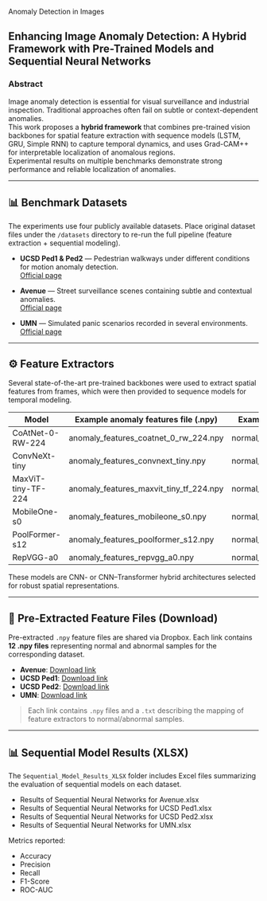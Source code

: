  Anomaly Detection in Images  
## Enhancing Image Anomaly Detection: A Hybrid Framework with Pre-Trained Models and Sequential Neural Networks

### Abstract
Image anomaly detection is essential for visual surveillance and industrial inspection. Traditional approaches often fail on subtle or context-dependent anomalies.  
This work proposes a **hybrid framework** that combines pre-trained vision backbones for spatial feature extraction with sequence models (LSTM, GRU, Simple RNN) to capture temporal dynamics, and uses Grad-CAM++ for interpretable localization of anomalous regions.  
Experimental results on multiple benchmarks demonstrate strong performance and reliable localization of anomalies.

---

## 📊 Benchmark Datasets
The experiments use four publicly available datasets. Place original dataset files under the `/datasets` directory to re-run the full pipeline (feature extraction + sequential modeling).

- **UCSD Ped1 & Ped2** — Pedestrian walkways under different conditions for motion anomaly detection.  
  [Official page](http://www.svcl.ucsd.edu/projects/anomaly/dataset.htm)

- **Avenue** — Street surveillance scenes containing subtle and contextual anomalies.  
  [Official page](https://cs-people.bu.edu/hamed/avenue_dataset.html)

- **UMN** — Simulated panic scenarios recorded in several environments.  
  [Official page](https://mha.cs.umn.edu/Movies/UMN_Anomaly_Detection.html)

---

## ⚙️ Feature Extractors
Several state-of-the-art pre-trained backbones were used to extract spatial features from frames, which were then provided to sequence models for temporal modeling.

| Model | Example anomaly features file (.npy) | Example normal features file (.npy) |
|-------|--------------------------------------|-------------------------------------|
| CoAtNet-0-RW-224 | anomaly_features_coatnet_0_rw_224.npy | normal_features_coatnet_0_rw_224.npy |
| ConvNeXt-tiny | anomaly_features_convnext_tiny.npy | normal_features_convnext_tiny.npy |
| MaxViT-tiny-TF-224 | anomaly_features_maxvit_tiny_tf_224.npy | normal_features_maxvit_tiny_tf_224.npy |
| MobileOne-s0 | anomaly_features_mobileone_s0.npy | normal_features_mobileone_s0.npy |
| PoolFormer-s12 | anomaly_features_poolformer_s12.npy | normal_features_poolformer_s12.npy |
| RepVGG-a0 | anomaly_features_repvgg_a0.npy | normal_features_repvgg_a0.npy |

These models are CNN- or CNN–Transformer hybrid architectures selected for robust spatial representations.

---

## 📁 Pre-Extracted Feature Files (Download)
Pre-extracted `.npy` feature files are shared via Dropbox. Each link contains **12 .npy files** representing normal and abnormal samples for the corresponding dataset.

- **Avenue**: [Download link](https://www.dropbox.com/scl/fo/uvj2i4kaqnj425rb232vt/ADTsWLQjx-Fi-eJ9C7c9cVg?rlkey=02g9u1c5ejkhi2umk0pbs96fc&st=be1ubtml&dl=0)  
- **UCSD Ped1**: [Download link](https://www.dropbox.com/scl/fo/j5zya2mz4xfqyqqgv7wac/AFxVNsxkhfVwjyf3jQuEQuM?rlkey=1ge2yikbbpw8a7smwbq63p3if&st=172oj2nx&dl=0)  
- **UCSD Ped2**: [Download link](https://www.dropbox.com/scl/fo/lbse8zt94o24i8fyvnkd2/AMA66KNLLDbxFt3ij4EuLco?rlkey=09m8m0tygstpzow3b0n5uj5jk&st=oe274j3o&dl=0)  
- **UMN**: [Download link](https://www.dropbox.com/scl/fo/095z706yk3rzhg6wd0yxa/ABbDGuAP4xsA9AMyyrRP8s0?rlkey=1ulqi6z9vzoqjxdnyqkqdazi2&st=9ieth52p&dl=0)  

> Each link contains `.npy` files and a `.txt` describing the mapping of feature extractors to normal/abnormal samples.

---

## 📊 Sequential Model Results (XLSX)
The `Sequential_Model_Results_XLSX` folder includes Excel files summarizing the evaluation of sequential models on each dataset.

- Results of Sequential Neural Networks for Avenue.xlsx  
- Results of Sequential Neural Networks for UCSD Ped1.xlsx  
- Results of Sequential Neural Networks for UCSD Ped2.xlsx  
- Results of Sequential Neural Networks for UMN.xlsx  

Metrics reported:

- Accuracy  
- Precision  
- Recall  
- F1-Score  
- ROC-AUC  
